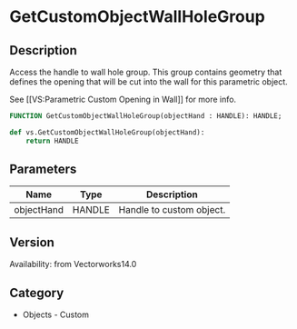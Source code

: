 # GetCustomObjectWallHoleGroup

## Description
Access the handle to wall hole group. This group contains geometry that defines the opening that will be cut into the wall for this parametric object.

See [[VS:Parametric Custom Opening in Wall]] for more info.

```pascal
FUNCTION GetCustomObjectWallHoleGroup(objectHand : HANDLE): HANDLE;
```

```python
def vs.GetCustomObjectWallHoleGroup(objectHand):
    return HANDLE
```

## Parameters
|Name|Type|Description|
|---|---|---|
|objectHand|HANDLE|Handle to custom object.|

## Version
Availability: from Vectorworks14.0

## Category
* Objects - Custom

